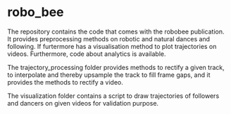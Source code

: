 # robo_bee
The repository contains the code that comes with the robobee publication. It provides preprocessing methods on robotic and natural dances and following. If furtermore has a visualisation method to plot trajectories on videos. Furthermore, code about analytics is available.

The trajectory_processing folder provides methods to rectify a given track, to interpolate and thereby upsample the track to fill frame gaps, and it provides the methods to rectify a video.

The visualization folder contains a script to draw trajectories of followers and dancers on given videos for validation purpose.
